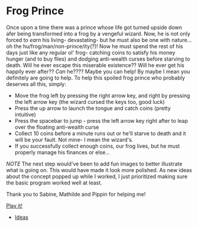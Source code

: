 # Frog Prince

Once upon a time there was a prince whose life got turned upside down afer being transformed into a frog by a vengeful wizard. Now, he is not only forced to *earn* his living- devastating- but he must also be one with nature... oh the hu/frog/man/non-prince/ity(?)! Now he must spend the rest of his days just like any regular ol' frog- catching coins to satisfy his money hunger (and to buy flies) and dodging anti-wealth curses before starving to death. Will he ever escape this miserable existence?? Will he ever get his happily ever after?? *Can* he???? Maybe you can help! By maybe I mean you definitely are going to help. To help this spoiled frog prince who probably deserves all this, simply:

 - Move the frog left by pressing the right arrow key, and right by pressing the left arrow key (the wizard cursed the keys too, good luck)
 - Press the up arrow to launch the tongue and catch coins (pretty intuitive)
 - Press the spacebar to jump - press the left arrow key right after to leap over the floating anti-wealth curse
 - Collect 10 coins before a minute runs out or he'll starve to death and it will be your fault. Not mine- I mean the wizard's.
 - If you successfully collect enough coins, our frog lives, but he must properly manage his finances or else...
   
*NOTE* The next step would've been to add fun images to better illustrate what is going on. This would have made it look more polished. As new ideas about the concept popped up while I worked, I just prioritized making sure the basic program worked well at least. 

Thank you to Sabine, Mathilde and Pippin for helping me!

[Play it!](https://mdedes.github.io/cart253/assignments/mod-jam/index.html)

- [Ideas](./ideas.md)
